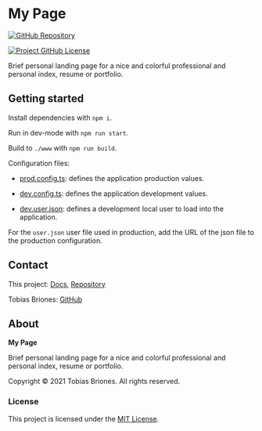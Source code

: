 # My Page

[![GitHub Repository](https://raw.githubusercontent.com/tobiasbriones/general-images/main/example-projects/badges/ep-gh-repo-badge.svg)](https://github.com/tobiasbriones/brief-and-colorful-personal-landing-page)

[![Project GitHub License](https://img.shields.io/github/license/tobiasbriones/brief-and-colorful-personal-landing-page.svg?style=flat-square)](https://github.com/tobiasbriones/brief-and-colorful-personal-landing-page/blob/main/LICENSE)

Brief personal landing page for a nice and colorful professional and personal
index, resume or portfolio.

## Getting started

Install dependencies with `npm i`.

Run in dev-mode with `npm run start`.

Build to `./www` with `npm run build`.

Configuration files:

- [prod.config.ts](./config/prod.config.ts): defines the application production
  values.

- [dev.config.ts](./config/prod.config.ts): defines the application development
  values.

- [dev.user.json](./src/dev.user.json): defines a development local user to load
  into the application.

For the `user.json` user file used in production, add the URL of the json file
to the production configuration.

## Contact

This
project: [Docs](https://tobiasbriones.github.io/brief-personal-landing-page),
[Repository](https://github.com/tobiasbriones/brief-personal-landing-page)

Tobias Briones: [GitHub](https://github.com/tobiasbriones)

## About

**My Page**

Brief personal landing page for a nice and colorful professional and personal
index, resume or portfolio.

Copyright © 2021 Tobias Briones. All rights reserved.

### License

This project is licensed under the [MIT License](./LICENSE).
